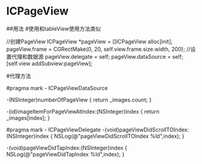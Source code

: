 # ICPageView

##用法
#使用和tableView使用方法类似

//创建PageView
ICPageView *pageView = [[ICPageView alloc]init];
pageView.frame = CGRectMake(0, 20, self.view.frame.size.width, 200);
//设置代理和数据源
pageView.delegate = self;
pageView.dataSource = self;
[self.view addSubview:pageView];

#代理方法

#pragma mark - ICPageViewDataSource

-(NSInteger)numberOfPageView
{
return _images.count;
}

-(id<PageViewImageItemProtocol>)imageItemForPageViewAtIndex:(NSInteger)index
{
return _images[index];
}

#pragma mark - ICPageViewDelegate
-(void)pageViewDidScrollTOIndex:(NSInteger)index
{
NSLog(@"pageViewDidScrollTOIndex %ld",index);
}

-(void)pageViewDidTapIndex:(NSInteger)index
{
NSLog(@"pageViewDidTapIndex %ld",index);
}

